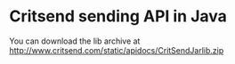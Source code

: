 Critsend sending API in Java
====================

You can download the lib  archive at http://www.critsend.com/static/apidocs/CritSendJarlib.zip

